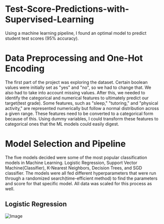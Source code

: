 # Test-Score-Predictions-with-Supervised-Learning
Using a machine learning pipeline, I found an optimal model to predict student test scores (95% accuracy).

# Data Preprocessing and One-Hot Encoding
The first part of the project was exploring the dataset. Certain boolean values were initially set as "yes" and "no", so we had to change that. We also had to take into account missing values. After this, we needed to identify the categorical and numerical features to ultimately predict our target(test grade). Some features, such as "sleep," "tutoring," and "physical activity," are represented numerically but follow a normal distribution across a given range. These features need to be converted to a categorical form because of this. Using dummy variables, I could transform these features to categorical ones that the ML models could easily digest. 

# Model Selection and Pipeline
The five models decided were some of the most popular classification models in Machine Learning. Logistic Regression, Support Vector Machine(Classifier), K-Nearest Neighbors, Decision Trees, and SGD classifier.
The models were all fed different hyperparameters that were run through a randomized search(time-efficient method) to find the parameters and score for that specific model. All data was scaled for this process as well.

## Logistic Regression
![Image](https://github.com/user-attachments/assets/bf6e7a96-1bff-460e-bedd-f01117b0faa3)
